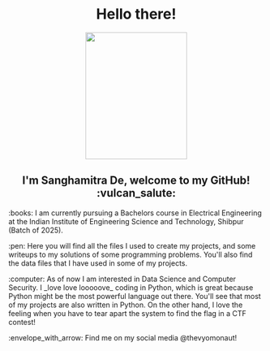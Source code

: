 <h1 align="center">Hello there!</h1>

<p align="center"><img class="center" src="https://user-images.githubusercontent.com/92441293/176219044-49a18836-8157-4db3-8ae4-3fa92024abe8.gif" height="250" width="200"></p>

<h2 align="center">I'm Sanghamitra De, welcome to my GitHub! :vulcan_salute:</h2>

<p> :books: I am currently pursuing a Bachelors course in Electrical Engineering at the Indian Institute of Engineering Science and Technology, Shibpur (Batch of 2025). </p>

<p> :pen: Here you will find all the files I used to create my projects, and some writeups to my solutions of some programming problems. You'll also find the data files that I have used in some of my projects. </p>

<p> :computer: As of now I am interested in Data Science and Computer Security. I _love love looooove_ coding in Python, which is great because Python might be the most powerful language out there. You'll see that most of my projects are also written in Python. On the other hand, I love the feeling when you have to tear apart the system to find the flag in a CTF contest!  <!--- edit must --->

<p> :envelope_with_arrow: Find me on my social media @thevyomonaut!

<!--- Enter data about my achievements lmao --->

<!--- medium --->

<!--- languages and tools --->


<!---
thevyomonaut/thevyomonaut is a ✨ special ✨ repository because its `README.md` (this file) appears on your GitHub profile.
You can click the Preview link to take a look at your changes.
--->
